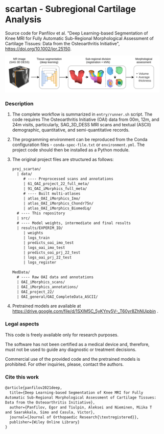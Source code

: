 # scartan - Subregional Cartilage Analysis

Source code for Panfilov et al. "Deep Learning-based Segmentation of Knee MRI for Fully Automatic Sub-Regional Morphological Assessment of Cartilage Tissues: Data from the Osteoarthritis Initiative", https://doi.org/10.1002/jor.25150.

<p align="center">
<img src="github_image.png" width="800" alt="Overview"/> 
</p>

### Description

1. The complete workflow is summarized in `entry/runner.sh` script. The code requires
   The Osteoarthritis Initiative (OAI) data from 00m, 12m, and 24m visits, particularly,
   SAG_3D_DESS MRI scans and textual (ASCII) demographic, quantitative, and
   semi-quantitative records.

2. The programming environment can be reproduced from the Conda configuration files -
   `conda-spec-file.txt` or `environment.yml`. The project code should then be installed
   as a Python module.
 
3. The original project files are structured as follows:

    ```
   proj_scartan/  
      | data/
         # ---- Preprocessed scans and annotations
         | 61_OAI_project_22_full_meta/
         | 91_OAI_iMorphics_full_meta/
         # ---- Built multi-atlases 
         | atlas_OAI_iMorphics_Imo/      
         | atlas_OAI_iMorphics_Chondr75n/
         | atlas_OAI_iMorphics_Biomediq/
      # ---- This repository   
      | src/
      # ---- Model weights, intermediate and final results   
      | results/EXPERIM_ID/
         | weights
         | logs_train
         | predicts_oai_imo_test
         | logs_oai_imo_test
         | predicts_oai_prj_22_test
         | logs_oai_prj_22_test
         | logs_register

   MedData/
      # ---- Raw OAI data and annotations
      | OAI_iMorphics_scans/
      | OAI_iMorphics_annotations/
      | OAI_project_22/
      | OAI_general/OAI_CompleteData_ASCII/
    ```

4. Pretrained models are available at https://drive.google.com/file/d/1SXlM5C_5yKYny5V-_T60yr8ZhNUjpbin .

### Legal aspects

This code is freely available only for research purposes.

The software has not been certified as a medical device and, therefore, must not be used
to guide any diagnostic or treatment decisions.

Commercial use of the provided code and the pretrained models is prohibited. For other
inquiries, please, contact the authors.   

### Cite this work

```
@article{panfilov2021deep,
  title={Deep Learning-based Segmentation of Knee MRI for Fully Automatic Sub-Regional Morphological Assessment of Cartilage Tissues: Data from the Osteoarthritis Initiative},
  author={Panfilov, Egor and Tiulpin, Aleksei and Nieminen, Miika T and Saarakkala, Simo and Casula, Victor},
  journal={Journal of Orthopaedic Research{\textregistered}},
  publisher={Wiley Online Library}
}
```
